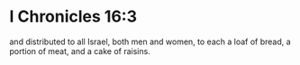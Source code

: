 # I Chronicles 16:3

and distributed to all Israel, both men and women, to each a loaf of bread, a portion of meat, and a cake of raisins.
